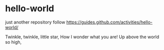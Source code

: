 # hello-world
just another repository follow https://guides.github.com/activities/hello-world/

Twinkle, twinkle, little star,
How I wonder what you are!
Up above the world so high,
